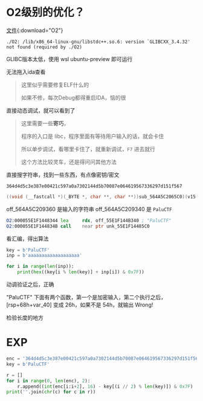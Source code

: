 # O2级别的优化？

[文件](./assets/bin/O2){:download="O2"}

```log
./O2: /lib/x86_64-linux-gnu/libstdc++.so.6: version `GLIBCXX_3.4.32' not found (required by ./O2)
```

GLIBC版本太低，使用 wsl ubuntu-preview 即可运行

无法拖入ida查看

> 这里似乎需要修复ELF什么的
>
> 如果不修，每次Debug都得重启IDA，恼的很

直接动态调试，就可以看到了

> 这里需要一些**寄巧**，
>
> 程序的入口是 libc，程序里面有等待用户输入的话，就会卡住
>
> 所以单步调试，看哪里卡住了，就重新调试，`F7` 进去就行
>
> 这个方法比较灵车，还是得问问其他方法

直接搜字符串，找到一些东西，有点像密钥/密文

`364d4d5c3e387e00421c597a0a7302144d5b70087e064619567336297d151f567`

```c
((void (__fastcall *)(_BYTE *, char **, char **))sub_564A5C2065C0)(v15, &off_564A5C209360, &off_564A5C209340);
```

off_564A5C209360 是输入的字符串
off_564A5C209340 是 `PaluCTF`  

```asm
O2:000055E1F1448344 lea     rdx, off_55E1F144B340 ; "PaluCTF"
O2:000055E1F144834B call    near ptr unk_55E1F14485C0
```

看汇编，得出算法

```python
key = b'PaluCTF'
inp = b'aaaaaaaaaaaaaaaaaaa'

for i in range(len(inp)):
    print(hex((key[i % len(key)] + inp[i]) & 0x7F))
```

动调验证之后，正确

"PaluCTF" 下面有两个函数，第一个是加密输入，第二个执行之后，[rsp+68h+var_40] 变成 26h，如果不是 54h，就输出 Wrong!

检验长度的地方
# EXP

```python
enc = '364d4d5c3e387e00421c597a0a7302144d5b70087e064619567336297d151f56770a7935424f2a780643'
key = b'PaluCTF'

r = []
for i in range(0, len(enc), 2):
    r.append((int(enc[i:i+2], 16) - key[(i // 2) % len(key)]) & 0x7F)
print(''.join(chr(c) for c in r))
```